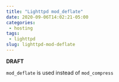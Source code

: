 ```yaml
---
title: "Lighttpd mod_deflate"
date: 2020-09-06T14:02:21-05:00
categories:
 - hosting
tags:
 - lighttpd
slug: lighttpd-mod-deflate
---
```

**DRAFT**

`mod_deflate` is used instead of `mod_compress`